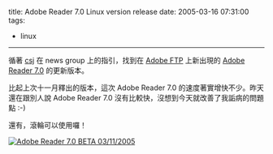 title: Adobe Reader 7.0 Linux version release
date: 2005-03-16 07:31:00
tags: 
- linux
---

循著 [csj](http://csj.homelinux.org/b2evolution/blogs/index.php) 在 news group 上的指引，找到在 [Adobe FTP](ftp://ftp.adobe.com) 上新出現的 [Adobe Reader 7.0](ftp://ftp.adobe.com/pub/adobe/reader/unix/7x/7.0/enu/AdbeRdr70_linux_enu.tar.gz) 的更新版本。

比起上次十一月釋出的版本，這次 Adobe Reader 7.0 的速度著實增快不少。昨天還在跟別人說 Adobe Reader 7.0 沒有比較快，沒想到今天就改善了我詬病的問題點 :-)

還有，滾輪可以使用囉！

[![Adobe Reader 7.0 BETA 03/11/2005](http://wshlab2.ee.kuas.edu.tw/%7Eyurenju/albums/screenshot/Screenshot_14.thumb.png "Adobe Reader 7.0 BETA 03/11/2005")](http://wshlab2.ee.kuas.edu.tw/%7Eyurenju/gallery/screenshot/Screenshot_14)